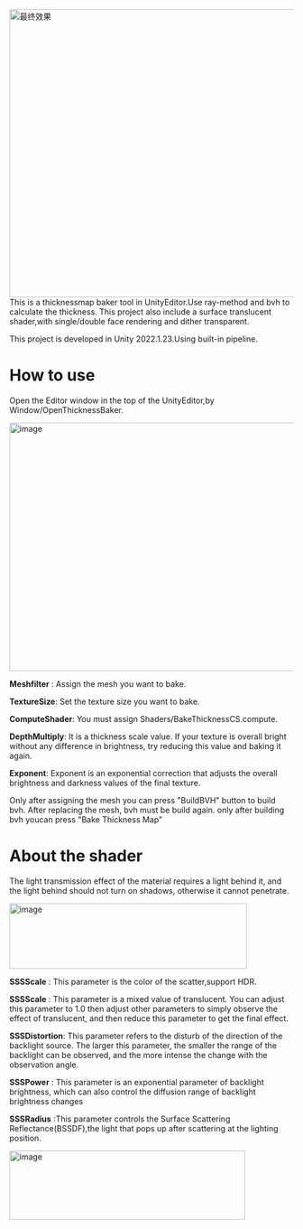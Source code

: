 
<img width="913" height="510" alt="最终效果" src="https://github.com/user-attachments/assets/5ba40eb9-01d5-462a-96c2-a10d4005c7a1" />
This is a thicknessmap baker tool in UnityEditor.Use ray-method and bvh to calculate the thickness.
This project also include a surface translucent shader,with single/double face rendering and dither transparent.

This project is developed in Unity 2022.1.23.Using built-in pipeline.

# How to use

Open the Editor window in the top of the UnityEditor,by Window/OpenThicknessBaker.

<img width="725" height="440" alt="image" src="https://github.com/user-attachments/assets/3c1677c2-cd19-4dba-b11b-cf148a6ab9ae" />

<b>Meshfilter</b> : Assign the mesh you want to bake.

<b>TextureSize</b>: Set the texture size you want to bake.

<b>ComputeShader</b>: You must assign Shaders/BakeThicknessCS.compute.

<b>DepthMultiply</b>: It is a thickness scale value. If your texture is overall bright without any difference in brightness, try reducing this value and baking it again.

<b>Exponent</b>: Exponent is an exponential correction that adjusts the overall brightness and darkness values of the final texture.


Only after assigning the mesh you can press "BuildBVH" button to build bvh. After replacing the mesh, bvh must be build again.
only after building bvh youcan press "Bake Thickness Map"

# About the shader
The light transmission effect of the material requires a light behind it, and the light behind should not turn on shadows, otherwise it cannot penetrate.

<img width="421" height="116" alt="image" src="https://github.com/user-attachments/assets/3ef364fe-da45-49f8-91fb-29c178bb75ca" />

<b>SSSScale</b> : This parameter is the color of the scatter,support HDR.

<b>SSSScale</b> : This parameter is a mixed value of translucent. You can adjust this parameter to 1.0 then adjust other parameters to simply observe the effect of translucent, and then reduce this parameter to get the final effect.

<b>SSSDistortion</b>: This parameter refers to the disturb of the direction of the backlight source. The larger this parameter, the smaller the range of the backlight can be observed, and the more intense the change with the observation angle.

<b>SSSPower</b> : This parameter is an exponential parameter of backlight brightness, which can also control the diffusion range of backlight brightness changes

<b>SSSRadius</b> :This parameter controls the Surface Scattering Reflectance(BSSDF),the light that pops up after scattering at the lighting position.

<img width="418" height="122" alt="image" src="https://github.com/user-attachments/assets/fbc9d58e-63fe-459d-bdff-0ad33caef1a7" />

